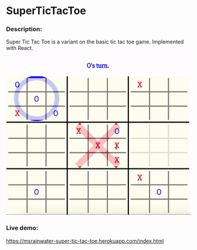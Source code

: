 # SuperTicTacToe

### Description:
Super Tic Tac Toe is a variant on the basic tic tac toe game. Implemented with React. 

![](https://github.com/PaulineOC/SuperTicTacToe/blob/master/SuperTicTacToe.gif?raw=true)


### Live demo: 
https://msrainwater-super-tic-tac-toe.herokuapp.com/index.html

